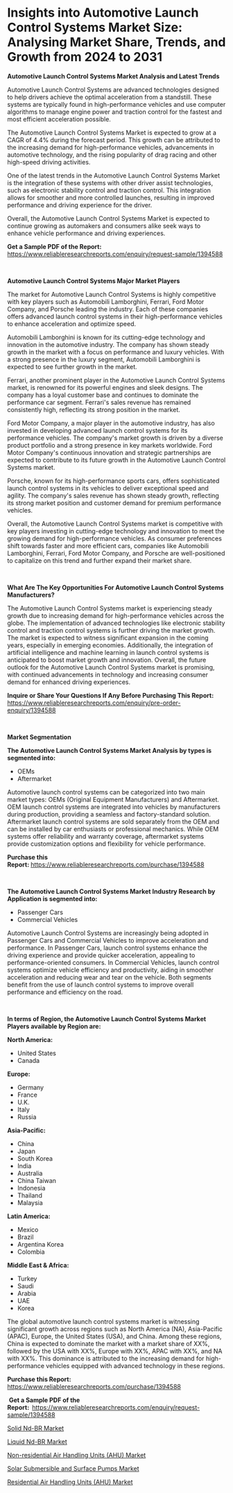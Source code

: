 <p><h1>Insights into Automotive Launch Control Systems Market Size: Analysing Market Share, Trends, and Growth from 2024 to 2031</h1></p><p><strong>Automotive Launch Control Systems Market Analysis and Latest Trends</strong></p>
<p><p>Automotive Launch Control Systems are advanced technologies designed to help drivers achieve the optimal acceleration from a standstill. These systems are typically found in high-performance vehicles and use computer algorithms to manage engine power and traction control for the fastest and most efficient acceleration possible.</p><p>The Automotive Launch Control Systems Market is expected to grow at a CAGR of 4.4% during the forecast period. This growth can be attributed to the increasing demand for high-performance vehicles, advancements in automotive technology, and the rising popularity of drag racing and other high-speed driving activities.</p><p>One of the latest trends in the Automotive Launch Control Systems Market is the integration of these systems with other driver assist technologies, such as electronic stability control and traction control. This integration allows for smoother and more controlled launches, resulting in improved performance and driving experience for the driver.</p><p>Overall, the Automotive Launch Control Systems Market is expected to continue growing as automakers and consumers alike seek ways to enhance vehicle performance and driving experiences.</p></p>
<p><strong>Get a Sample PDF of the Report:&nbsp;</strong> <a href="https://www.reliableresearchreports.com/enquiry/request-sample/1394588">https://www.reliableresearchreports.com/enquiry/request-sample/1394588</a></p>
<p>&nbsp;</p>
<p><strong>Automotive Launch Control Systems Major Market Players</strong></p>
<p><p>The market for Automotive Launch Control Systems is highly competitive with key players such as Automobili Lamborghini, Ferrari, Ford Motor Company, and Porsche leading the industry. Each of these companies offers advanced launch control systems in their high-performance vehicles to enhance acceleration and optimize speed.</p><p>Automobili Lamborghini is known for its cutting-edge technology and innovation in the automotive industry. The company has shown steady growth in the market with a focus on performance and luxury vehicles. With a strong presence in the luxury segment, Automobili Lamborghini is expected to see further growth in the market.</p><p>Ferrari, another prominent player in the Automotive Launch Control Systems market, is renowned for its powerful engines and sleek designs. The company has a loyal customer base and continues to dominate the performance car segment. Ferrari's sales revenue has remained consistently high, reflecting its strong position in the market.</p><p>Ford Motor Company, a major player in the automotive industry, has also invested in developing advanced launch control systems for its performance vehicles. The company's market growth is driven by a diverse product portfolio and a strong presence in key markets worldwide. Ford Motor Company's continuous innovation and strategic partnerships are expected to contribute to its future growth in the Automotive Launch Control Systems market.</p><p>Porsche, known for its high-performance sports cars, offers sophisticated launch control systems in its vehicles to deliver exceptional speed and agility. The company's sales revenue has shown steady growth, reflecting its strong market position and customer demand for premium performance vehicles.</p><p>Overall, the Automotive Launch Control Systems market is competitive with key players investing in cutting-edge technology and innovation to meet the growing demand for high-performance vehicles. As consumer preferences shift towards faster and more efficient cars, companies like Automobili Lamborghini, Ferrari, Ford Motor Company, and Porsche are well-positioned to capitalize on this trend and further expand their market share.</p></p>
<p>&nbsp;</p>
<p><strong>What Are The Key Opportunities For Automotive Launch Control Systems Manufacturers?</strong></p>
<p><p>The Automotive Launch Control Systems market is experiencing steady growth due to increasing demand for high-performance vehicles across the globe. The implementation of advanced technologies like electronic stability control and traction control systems is further driving the market growth. The market is expected to witness significant expansion in the coming years, especially in emerging economies. Additionally, the integration of artificial intelligence and machine learning in launch control systems is anticipated to boost market growth and innovation. Overall, the future outlook for the Automotive Launch Control Systems market is promising, with continued advancements in technology and increasing consumer demand for enhanced driving experiences.</p></p>
<p><strong>Inquire or Share Your Questions If Any Before Purchasing This Report:</strong> <a href="https://www.reliableresearchreports.com/enquiry/pre-order-enquiry/1394588">https://www.reliableresearchreports.com/enquiry/pre-order-enquiry/1394588</a></p>
<p>&nbsp;</p>
<p><strong>Market Segmentation</strong></p>
<p><strong>The Automotive Launch Control Systems Market Analysis by types is segmented into:</strong></p>
<p><ul><li>OEMs</li><li>Aftermarket</li></ul></p>
<p><p>Automotive launch control systems can be categorized into two main market types: OEMs (Original Equipment Manufacturers) and Aftermarket. OEM launch control systems are integrated into vehicles by manufacturers during production, providing a seamless and factory-standard solution. Aftermarket launch control systems are sold separately from the OEM and can be installed by car enthusiasts or professional mechanics. While OEM systems offer reliability and warranty coverage, aftermarket systems provide customization options and flexibility for vehicle performance.</p></p>
<p><strong>Purchase this Report:&nbsp;</strong><a href="https://www.reliableresearchreports.com/purchase/1394588">https://www.reliableresearchreports.com/purchase/1394588</a></p>
<p>&nbsp;</p>
<p><strong>The Automotive Launch Control Systems Market Industry Research by Application is segmented into:</strong></p>
<p><ul><li>Passenger Cars</li><li>Commercial Vehicles</li></ul></p>
<p><p>Automotive Launch Control Systems are increasingly being adopted in Passenger Cars and Commercial Vehicles to improve acceleration and performance. In Passenger Cars, launch control systems enhance the driving experience and provide quicker acceleration, appealing to performance-oriented consumers. In Commercial Vehicles, launch control systems optimize vehicle efficiency and productivity, aiding in smoother acceleration and reducing wear and tear on the vehicle. Both segments benefit from the use of launch control systems to improve overall performance and efficiency on the road.</p></p>
<p>&nbsp;</p>
<p><strong>In terms of Region, the Automotive Launch Control Systems Market Players available by Region are:</strong></p>
<p>
    <p> <strong> North America: </strong>
        <ul>
            <li>United States</li>
            <li>Canada</li>
        </ul>
        </p> 
    <p> <strong> Europe: </strong>
        <ul>
            <li>Germany</li>
            <li>France</li>
            <li>U.K.</li>
            <li>Italy</li>
            <li>Russia</li>
        </ul>
        </p> 
    <p> <strong> Asia-Pacific: </strong>
        <ul>
            <li>China</li>
            <li>Japan</li>
            <li>South Korea</li>
            <li>India</li>
            <li>Australia</li>
            <li>China Taiwan</li>
            <li>Indonesia</li>
            <li>Thailand</li>
            <li>Malaysia</li>
        </ul>
        </p> 
    <p> <strong> Latin America: </strong>
        <ul>
            <li>Mexico</li>
            <li>Brazil</li>
            <li>Argentina Korea</li>
            <li>Colombia</li>
        </ul>
        </p> 
    <p> <strong> Middle East & Africa: </strong>
        <ul>
            <li>Turkey</li>
            <li>Saudi</li>
            <li>Arabia</li>
            <li>UAE</li>
            <li>Korea</li>
        </ul>
    </p>
    </p>
<p><p>The global automotive launch control systems market is witnessing significant growth across regions such as North America (NA), Asia-Pacific (APAC), Europe, the United States (USA), and China. Among these regions, China is expected to dominate the market with a market share of XX%, followed by the USA with XX%, Europe with XX%, APAC with XX%, and NA with XX%. This dominance is attributed to the increasing demand for high-performance vehicles equipped with advanced technology in these regions.</p></p>
<p><strong>Purchase this Report: </strong><a href="https://www.reliableresearchreports.com/purchase/1394588">https://www.reliableresearchreports.com/purchase/1394588</a></p>
<p>&nbsp;<strong>Get a Sample PDF of the Report:&nbsp;&nbsp;</strong><a href="https://www.reliableresearchreports.com/enquiry/request-sample/1394588">https://www.reliableresearchreports.com/enquiry/request-sample/1394588</a></p>
<p><strong></strong></p>
<p><p><a href="https://github.com/markusgodoy/Market-Research-Report-List-1/blob/main/solid-nd-br-market.md">Solid Nd-BR Market</a></p><p><a href="https://github.com/arionmp/Market-Research-Report-List-1/blob/main/liquid-nd-br-market.md">Liquid Nd-BR Market</a></p><p><a href="https://medium.com/@lisasanchez1968/non-residential-air-handling-units-ahu-market-outlook-industry-overview-and-forecast-2024-to-ea2c847ccd2a">Non-residential Air Handling Units (AHU) Market</a></p><p><a href="https://medium.com/p/152471c71ba4/edit">Solar Submersible and Surface Pumps Market</a></p><p><a href="https://medium.com/@lisasanchez1968/residential-air-handling-units-ahu-market-size-reveals-the-best-marketing-channels-in-global-161744b50322">Residential Air Handling Units (AHU) Market</a></p></p>